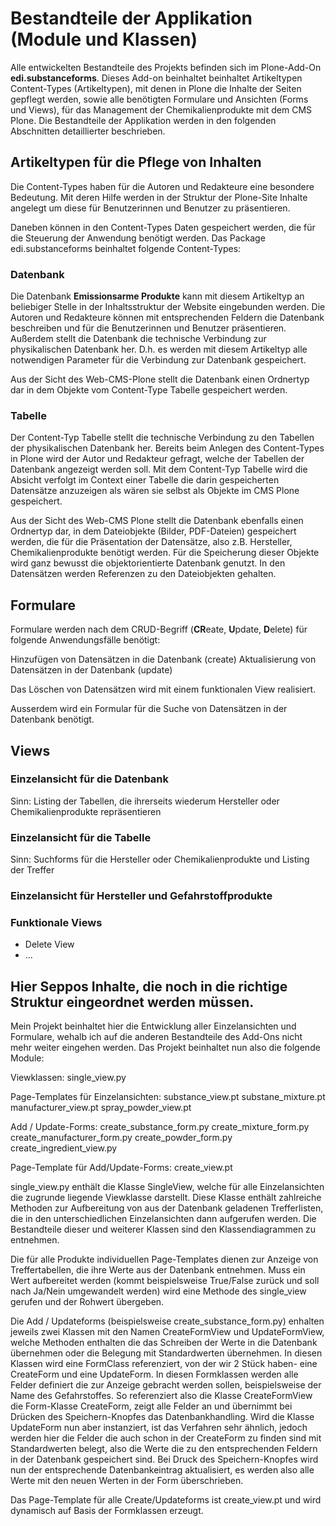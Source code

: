 # Bestandteile der Applikation (Module und Klassen)

Alle entwickelten Bestandteile des Projekts befinden sich im Plone-Add-On 
**edi.substanceforms**. Dieses Add-on beinhaltet beinhaltet Artikeltypen 
Content-Types (Artikeltypen), mit denen in Plone die Inhalte der Seiten gepflegt werden,
sowie alle benötigten Formulare und Ansichten (Forms und Views), für das Management
der Chemikalienprodukte mit dem CMS Plone. Die Bestandteile der Applikation werden
in den folgenden Abschnitten detaillierter beschrieben.

## Artikeltypen für die Pflege von Inhalten

Die Content-Types haben für die Autoren und Redakteure eine besondere Bedeutung.
Mit deren Hilfe werden in der Struktur der Plone-Site Inhalte angelegt um diese
für Benutzerinnen und Benutzer zu präsentieren.

Daneben können in den Content-Types Daten gespeichert werden, die für die Steuerung
der Anwendung benötigt werden. Das Package edi.substanceforms beinhaltet folgende
Content-Types:

### Datenbank

Die Datenbank **Emissionsarme Produkte** kann mit diesem Artikeltyp an beliebiger
Stelle in der Inhaltsstruktur der Website eingebunden werden. Die Autoren und Redakteure
können mit entsprechenden Feldern die Datenbank beschreiben und für die Benutzerinnen
und Benutzer präsentieren. Außerdem stellt die Datenbank die technische Verbindung
zur physikalischen Datenbank her. D.h. es werden mit diesem Artikeltyp alle notwendigen
Parameter für die Verbindung zur Datenbank gespeichert.

Aus der Sicht des Web-CMS-Plone stellt die Datenbank einen Ordnertyp dar in dem Objekte
vom Content-Type Tabelle gespeichert werden.

### Tabelle

Der Content-Typ Tabelle stellt die technische Verbindung zu den Tabellen der physikalischen
Datenbank her. Bereits beim Anlegen des Content-Types in Plone wird der Autor und Redakteur
gefragt, welche der Tabellen der Datenbank angezeigt werden soll. Mit dem Content-Typ Tabelle
wird die Absicht verfolgt im Context einer Tabelle die darin gespeicherten Datensätze
anzuzeigen als wären sie selbst als Objekte im CMS Plone gespeichert.

Aus der Sicht des Web-CMS Plone stellt die Datenbank ebenfalls einen Ordnertyp dar, in dem
Dateiobjekte (Bilder, PDF-Dateien) gespeichert werden, die für die Präsentation der Datensätze,
also z.B. Hersteller, Chemikalienprodukte benötigt werden. Für die Speicherung dieser Objekte
wird ganz bewusst die objektorientierte Datenbank genutzt. In den Datensätzen werden Referenzen
zu den Dateiobjekten gehalten.

## Formulare

Formulare werden nach dem CRUD-Begriff (**CR**eate, **U**pdate, **D**elete)  für folgende 
Anwendungsfälle benötigt:

Hinzufügen von Datensätzen in die Datenbank (create)
Aktualisierung von Datensätzen in der Datenbank (update)

Das Löschen von Datensätzen wird mit einem funktionalen View realisiert.

Ausserdem wird ein Formular für die Suche von Datensätzen in der Datenbank benötigt.

## Views

### Einzelansicht für die Datenbank

Sinn: Listing der Tabellen, die ihrerseits wiederum Hersteller oder Chemikalienprodukte
repräsentieren

### Einzelansicht für die Tabelle

Sinn: Suchforms für die Hersteller oder Chemikalienprodukte und Listing der Treffer

### Einzelansicht für Hersteller und Gefahrstoffprodukte

### Funktionale Views

- Delete View
- ...

## Hier Seppos Inhalte, die noch in die richtige Struktur eingeordnet werden müssen.

Mein Projekt beinhaltet hier die 
Entwicklung aller Einzelansichten und Formulare, wehalb ich auf die 
anderen  Bestandteile des Add-Ons nicht mehr weiter eingehen werden.
Das Projekt beinhaltet nun also die folgende Module:

Viewklassen:
single_view.py

Page-Templates für Einzelansichten:
substance_view.pt
substane_mixture.pt
manufacturer_view.pt
spray_powder_view.pt

Add / Update-Forms:
create_substance_form.py
create_mixture_form.py
create_manufacturer_form.py
create_powder_form.py
create_ingredient_view.py

Page-Template für Add/Update-Forms:
create_view.pt

single_view.py enthält die Klasse SingleView, welche für alle 
Einzelansichten die zugrunde liegende Viewklasse darstellt. Diese Klasse 
enthält zahlreiche Methoden zur Aufbereitung von aus der Datenbank 
geladenen Trefferlisten, die in den unterschiedlichen Einzelansichten 
dann aufgerufen werden. Die Bestandteile dieser und weiterer Klassen 
sind den Klassendiagrammen zu entnehmen.

Die für alle Produkte individuellen Page-Templates dienen zur Anzeige 
von Treffertabellen, die ihre Werte aus der Datenbank entnehmen. Muss 
ein Wert aufbereitet werden (kommt beispielsweise True/False zurück und 
soll nach Ja/Nein umgewandelt werden) wird eine Methode des single_view 
gerufen und der Rohwert übergeben.

Die Add / Updateforms (beispielsweise create_substance_form.py) enhalten 
jeweils zwei Klassen mit den Namen CreateFormView und UpdateFormView, 
welche Methoden enthalten die das Schreiben der Werte in die Datenbank 
übernehmen oder die Belegung mit Standardwerten übernehmen. In diesen 
Klassen wird eine FormClass referenziert, von der wir 2 Stück haben- 
eine CreateForm und eine UpdateForm. In diesen Formklassen werden alle 
Felder definiert die zur Anzeige gebracht werden sollen, beispielsweise 
der Name des Gefahrstoffes. So referenziert also die Klasse 
CreateFormView die Form-Klasse CreateForm, zeigt alle Felder an und 
übernimmt bei Drücken des Speichern-Knopfes das Datenbankhandling. Wird 
die Klasse UpdateForm nun aber instanziert, ist das Verfahren sehr 
ähnlich, jedoch werden hier die Felder die auch schon in der CreateForm 
zu finden sind mit Standardwerten belegt, also die Werte die zu den 
entsprechenden Feldern in der Datenbank gespeichert sind. Bei Druck des 
Speichern-Knopfes wird nun der entsprechende Datenbankeintrag 
aktualisiert, es werden also alle Werte mit den neuen Werten in der Form 
überschrieben.

Das Page-Template für alle Create/Updateforms ist create_view.pt und 
wird dynamisch auf Basis der Formklassen erzeugt.
